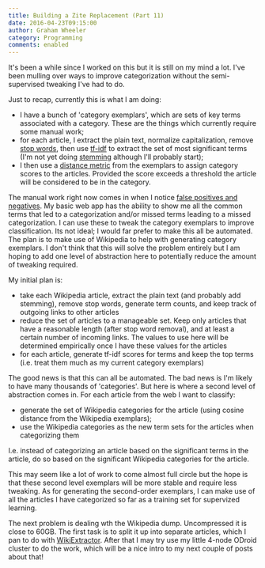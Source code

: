 ```yaml
---
title: Building a Zite Replacement (Part 11)
date: 2016-04-23T09:15:00
author: Graham Wheeler
category: Programming
comments: enabled
---
```


It's been a while since I worked on this but it is still on my mind a lot. I've been mulling over ways to improve categorization without the semi-supervised tweaking I've had to do.

Just to recap, currently this is what I am doing:

* I have a bunch of 'category exemplars', which are sets of key terms associated with a category. These are the things which currently require some manual work;
* for each article, I extract the plain text, normalize capitalization, remove [stop words](https://en.wikipedia.org/wiki/Stop_words), then use [tf-idf](https://en.wikipedia.org/wiki/Tf-idf) to extract the set of most significant terms (I'm not yet doing [stemming](https://en.wikipedia.org/wiki/Stemming) although I'll probably start);
* I then use a [distance metric](https://en.wikipedia.org/wiki/Metric_(mathematics)) from the exemplars to assign category scores to the articles. Provided the score exceeds a threshold the article will be considered to be in the category.
<!-- TEASER_END -->

The manual work right now comes in when I notice [false positives and negatives](https://en.wikipedia.org/wiki/False_positives_and_false_negatives). My basic web app has the ability to show me all the common terms that led to a categorization and/or missed terms leading to a missed categorization. I can use these to tweak the category exemplars to improve classification. Its not ideal; I would far prefer to make this all be automated. The plan is to make use of Wikipedia to help with generating category exemplars. I don't think that this will solve the problem entirely but I am hoping to add one level of abstraction here to potentially reduce the amount of tweaking required.

My initial plan is:

* take each Wikipedia article, extract the plain text (and probably add stemming), remove stop words, generate term counts, and keep track of outgoing links to other articles
* reduce the set of articles to a manageable set. Keep only articles that have a reasonable length (after stop word removal), and at least a certain number of incoming links. The values to use here will be determined empirically once I have these values for the articles
* for each article, generate tf-idf scores for terms and keep the top terms (i.e. treat them much as my current category exemplars)

The good news is that this can all be automated. The bad news is I'm likely to have many thousands of 'categories'. But here is where a second level of abstraction comes in. For each article from the web I want to classify:

- generate the set of Wikipedia categories for the article (using cosine distance from the Wikipedia exemplars);
- use the Wikipedia categories as the new term sets for the articles when categorizing them

I.e. instead of categorizing an article based on the significant terms in the article, do so based on the significant Wikipedia categories for the article.

This may seem like a lot of work to come almost full circle but the hope is that these second level exemplars will be more stable and require less tweaking. As for generating the second-order exemplars, I can make use of all the articles I have categorized so far as a training set for supervized learning.

The next problem is dealing wth the Wikipedia dump. Uncompressed it is close to 60GB. The first task is to split it up into separate articles, which I pan to do with [WikiExtractor](https://github.com/attardi/wikiextractor). After that I may try use my little 4-node ODroid cluster to do the work, which will be a nice intro to my next couple of posts about that! 



